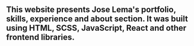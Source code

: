 ## This website presents Jose Lema's portfolio, skills, experience and about section. It was built using HTML, SCSS, JavaScript, React and other frontend libraries. 